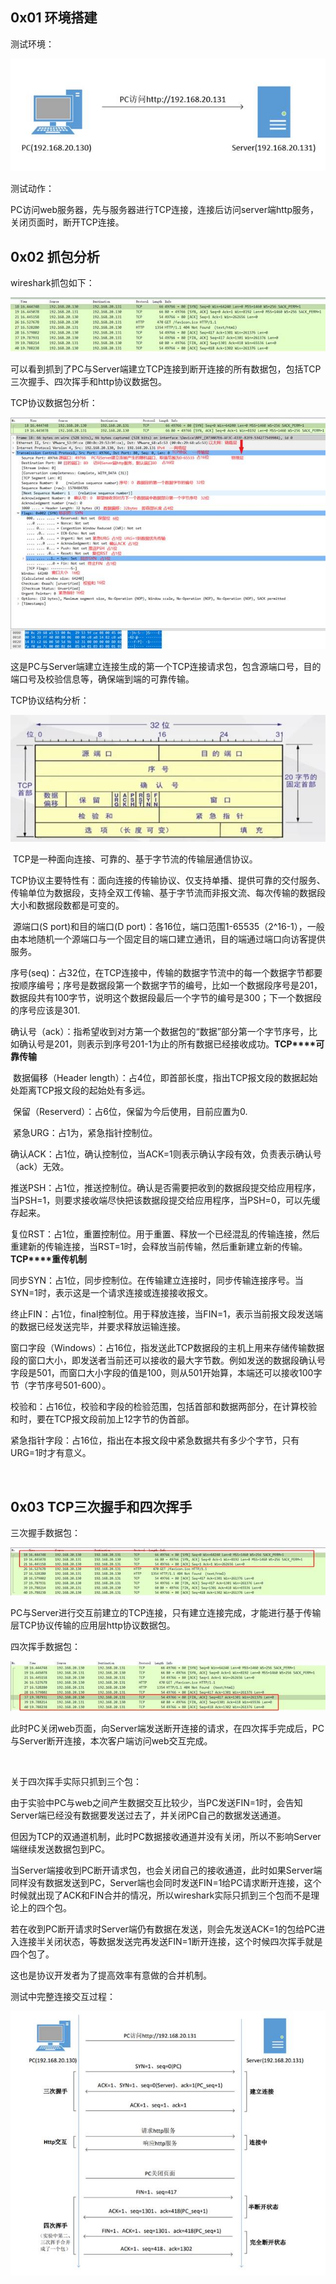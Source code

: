 ## 0x01 环境搭建

测试环境：

![图形用户界面, 文本  中度可信度描述已自动生成](..\img\3次握手4次挥手\clip_image002.jpg)

测试动作：

PC访问web服务器，先与服务器进行TCP连接，连接后访问server端http服务，关闭页面时，断开TCP连接。

 

## 0x02 抓包分析

wireshark抓包如下：

![img](..\img\3次握手4次挥手\clip_image004.jpg)

可以看到抓到了PC与Server端建立TCP连接到断开连接的所有数据包，包括TCP三次握手、四次挥手和http协议数据包。

 

TCP协议数据包分析：

![img](..\img\3次握手4次挥手\clip_image006.jpg)

这是PC与Server端建立连接生成的第一个TCP连接请求包，包含源端口号，目的端口号及校验信息等，确保端到端的可靠传输。

TCP协议结构分析：

![表格  描述已自动生成](..\img\3次握手4次挥手\clip_image008.jpg)

​    TCP是一种面向连接、可靠的、基于字节流的传输层通信协议。

​    TCP协议主要特性有：面向连接的传输协议、仅支持单播、提供可靠的交付服务、传输单位为数据段，支持全双工传输、基于字节流而非报文流、每次传输的数据段大小和数据段数都是可变的。

​    源端口(S port)和目的端口(D port)：各16位，端口范围1-65535（2^16-1），一般由本地随机一个源端口与一个固定目的端口建立通讯，目的端通过端口向访客提供服务。

​    序号(seq)：占32位，在TCP连接中，传输的数据字节流中的每一个数据字节都要按顺序编号；序号是数据段第一个数据字节的编号，比如一个数据段序号是201，数据段共有100字节，说明这个数据段最后一个字节的编号是300；下一个数据段的序号应该是301.

​    确认号（ack）：指希望收到对方第一个数据包的“数据”部分第一个字节序号，比如确认号是201，则表示到序号201-1为止的所有数据已经接收成功。**TCP****可靠传输**

​    数据偏移（Header length）：占4位，即首部长度，指出TCP报文段的数据起始处距离TCP报文段的起始处有多远。

​    保留（Reserverd）：占6位，保留为今后使用，目前应置为0.

​    紧急URG：占1为，紧急指针控制位。

​    确认ACK：占1位，确认控制位，当ACK=1则表示确认字段有效，负责表示确认号（ack）无效。

​    推送PSH：占1位，推送控制位。确认是否需要把收到的数据段提交给应用程序，当PSH=1，则要求接收端尽快把该数据段提交给应用程序，当PSH=0，可以先缓存起来。

​    复位RST：占1位，重置控制位。用于重置、释放一个已经混乱的传输连接，然后重建新的传输连接，当RST=1时，会释放当前传输，然后重新建立新的传输。**TCP****重传机制**

​    同步SYN：占1位，同步控制位。在传输建立连接时，同步传输连接序号。当SYN=1时，表示这是一个请求连接或连接接收报文。

​    终止FIN：占1位，final控制位。用于释放连接，当FIN=1，表示当前报文段发送端的数据已经发送完毕，并要求释放运输连接。

​    窗口字段（Windows）：占16位，指发送此TCP数据段的主机上用来存储传输数据段的窗口大小，即发送者当前还可以接收的最大字节数。例如发送的数据段确认号字段是501，而窗口大小字段的值是100，则从501开始算，本端还可以接收100字节（字节序号501-600）。

​    校验和：占16位，校验和字段的检验范围，包括首部和数据两部分，在计算校验和时，要在TCP报文段前加上12字节的伪首部。

​    紧急指针字段：占16位，指出在本报文段中紧急数据共有多少个字节，只有URG=1时才有意义。

​    

## 0x03 TCP三次握手和四次挥手

三次握手数据包：

![图片包含 文本  描述已自动生成](..\img\3次握手4次挥手\clip_image010.jpg)

​    PC与Server进行交互前建立的TCP连接，只有建立连接完成，才能进行基于传输层TCP协议传输的应用层http协议数据包。

 

四次挥手数据包：

![img](..\img\3次握手4次挥手\clip_image012.jpg)

此时PC关闭web页面，向Server端发送断开连接的请求，在四次挥手完成后，PC与Server断开连接，本次客户端访问web交互完成。

​    

关于四次挥手实际只抓到三个包：

由于实验中PC与web之间产生数据交互比较少，当PC发送FIN=1时，会告知Server端已经没有数据要发送过去了，并关闭PC自己的数据发送通道。

但因为TCP的双通道机制，此时PC数据接收通道并没有关闭，所以不影响Server端继续发送数据包到PC。

当Server端接收到PC断开请求包，也会关闭自己的接收通道，此时如果Server端同样没有数据发送到PC，Server端也会同时发送FIN=1给PC请求断开连接，这个时候就出现了ACK和FIN合并的情况，所以wireshark实际只抓到三个包而不是理论上的四个包。

若在收到PC断开请求时Server端仍有数据在发送，则会先发送ACK=1的包给PC进入连接半关闭状态，等数据发送完再发送FIN=1断开连接，这个时候四次挥手就是四个包了。

这也是协议开发者为了提高效率有意做的合并机制。



测试中完整连接交互过程：

![img](..\img\3次握手4次挥手\clip_image014.jpg)